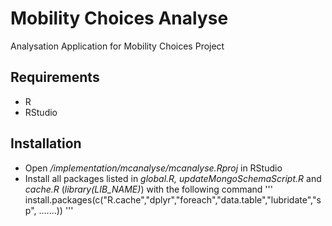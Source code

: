 # Mobility Choices Analyse
Analysation Application for Mobility Choices Project

## Requirements
- R
- RStudio

## Installation
- Open */implementation/mcanalyse/mcanalyse.Rproj* in RStudio
- Install all packages listed in *global.R, updateMongoSchemaScript.R* and *cache.R* (*library(LIB_NAME)*) with the following command
'''
install.packages(c("R.cache","dplyr","foreach","data.table","lubridate","sp", .......))
'''

